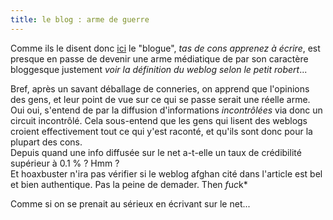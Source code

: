 ```yaml
---
title: le blog : arme de guerre
---
```


Comme ils le disent donc [ici](http://fr.news.yahoo.com/021207/85/2vse5.html)
le "blogue", _tas de cons apprenez à écrire_, est presque en passe de devenir
une arme médiatique de par son caractère bloggesque justement _voir la
définition du weblog selon le petit robert_...

Bref, après un savant déballage de conneries, on apprend que l'opinions des
gens, et leur point de vue sur ce qui se passe serait une réelle arme. Oui
oui, s'entend de par la diffusion d'informations _incontrôlées_ via donc un
circuit incontrôlé. Cela sous-entend que les gens qui lisent des weblogs
croient effectivement tout ce qui y'est raconté, et qu'ils sont donc pour la
plupart des cons.  
Depuis quand une info diffusée sur le net a-t-elle un taux de crédibilité
supérieur à 0.1 % ? Hmm ?  
Et hoaxbuster n'ira pas vérifier si le weblog afghan cité dans l'article est
bel et bien authentique. Pas la peine de demader. Then *f*u*c*k*

Comme si on se prenait au sérieux en écrivant sur le net...


